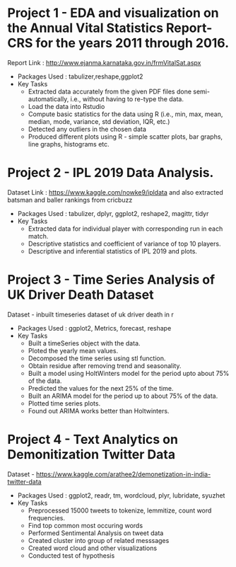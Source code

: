 # Project 1 - EDA and visualization on the Annual Vital Statistics Report-CRS for the years 2011 through 2016.
Report Link : http://www.ejanma.karnataka.gov.in/frmVitalSat.aspx
* Packages Used : tabulizer,reshape,ggplot2
* Key Tasks
  - Extracted data accurately from the given PDF files done semi-automatically, i.e., without having to re-type the data.
  - Load the data into Rstudio
  - Compute basic statistics for the data using R (i.e., min, max, mean, median, mode, variance, std deviation, IQR, etc.)
  - Detected any outliers in the chosen data
  - Produced different plots using R - simple scatter plots, bar graphs, line graphs, histograms etc.
 
# Project 2 - IPL 2019 Data Analysis.
Dataset Link : https://www.kaggle.com/nowke9/ipldata and also extracted batsman and baller rankings from cricbuzz
* Packages Used : tabulizer, dplyr, ggplot2, reshape2, magittr, tidyr 
* Key Tasks
  - Extracted data for individual player with corresponding run in each match. 
  - Descriptive statistics and coefficient of variance of top 10 players.
  - Descriptive and inferential statistics of IPL 2019 and plots.
 
# Project 3 - Time Series Analysis of UK Driver Death Dataset
Dataset - inbuilt timeseries dataset of uk driver death in r
* Packages Used : ggplot2, Metrics, forecast, reshape
* Key Tasks
  - Built a timeSeries object with the data.
  - Ploted the yearly mean values.
  - Decomposed the time series using stl function.
  - Obtain residue after removing trend and seasonality.
  - Built a model using HoltWinters model for the period upto about 75% of the data.
  - Predicted the values for the next 25% of the time.
  - Built an ARIMA model for the period up to about 75% of the data.
  - Plotted time series plots.
  - Found out ARIMA works better than Holtwinters.
  
# Project 4 - Text Analytics on Demonitization Twitter Data
Dataset - https://www.kaggle.com/arathee2/demonetization-in-india-twitter-data
* Packages Used : ggplot2, readr, tm, wordcloud, plyr, lubridate, syuzhet
* Key Tasks
  - Preprocessed 15000 tweets to tokenize, lemmitize, count word frequencies.
  - Find top common most occuring words
  - Performed Sentimental Analysis on tweet data
  - Created cluster into group of related messsages
  - Created word cloud and other visualizations
  - Conducted test of hypothesis
  

